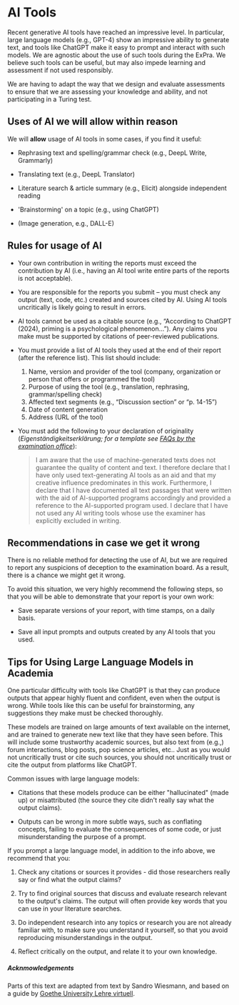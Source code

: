 # AI Tools

Recent generative AI tools have reached an impressive level. In particular, large language models (e.g., GPT-4) show an impressive ability to generate text, and tools like ChatGPT make it easy to prompt and interact with such models. We are agnostic about the use of such tools during the ExPra. We believe such tools can be useful, but may also impede learning and assessment if not used responsibly.

We are having to adapt the way that we design and evaluate assessments to ensure that we are assessing your knowledge and ability, and not participating in a Turing test.

## Uses of AI we will allow within reason

We will **allow** usage of AI tools in some cases, if you find it useful:

* Rephrasing text and spelling/grammar check (e.g., DeepL Write, Grammarly)

* Translating text (e.g., DeepL Translator)

* Literature search & article summary (e.g., Elicit) alongside independent reading

* 'Brainstorming' on a topic (e.g., using ChatGPT)

* (Image generation, e.g., DALL-E)

## Rules for usage of AI

* Your own contribution in writing the reports must exceed the contribution by AI (i.e., having an AI tool write entire parts of the reports is not acceptable).

* You are responsible for the reports you submit – you must check any output (text, code, etc.) created and sources cited by AI. Using AI tools uncritically is likely going to result in errors.

* AI tools cannot be used as a citable source (e.g., “According to ChatGPT (2024), priming is a psychological phenomenon…”). Any claims you make must be supported by citations of peer-reviewed publications.

* You must provide a list of AI tools they used at the end of their report (after the reference list). This list should include:
    1. Name, version and provider of the tool (company, organization or person that offers or programmed the tool)
    2. Purpose of using the tool (e.g., translation, rephrasing, grammar/spelling check)
    3. Affected text segments (e.g., “Discussion section” or “p. 14-15”)
    4. Date of content generation
    5. Address (URL of the tool)

* You must add the following to your declaration of originality (*Eigenständigkeitserklärung; for a template see [FAQs by the examination office](https://www.psychologie.uni-frankfurt.de/126118252/BSc_MSc_FAQ_Okt_2022.pdf)*):
    > I am aware that the use of machine-generated texts does not guarantee the quality of content and text. I therefore declare that I have only used text-generating AI tools as an aid and that my creative influence predominates in this work. Furthermore, I declare that I have documented all text passages that were written with the aid of AI-supported programs accordingly and provided a reference to the AI-supported program used. I declare that I have not used any AI writing tools whose use the examiner has explicitly excluded in writing.

## Recommendations in case we get it wrong

There is no reliable method for detecting the use of AI, but we are required to report any suspicions of deception to the examination board. As a result, there is a chance we might get it wrong.

To avoid this situation, we very highly recommend the following steps, so that you will be able to demonstrate that your report is your own work:

* Save separate versions of your report, with time stamps, on a daily basis.

* Save all input prompts and outputs created by any AI tools that you used.

## Tips for Using Large Language Models in Academia

One particular difficulty with tools like ChatGPT is that they can produce outputs that appear highly fluent and confident, even when the output is wrong. While tools like this can be useful for brainstorming, any suggestions they make must be checked thoroughly.

These models are trained on large amounts of text available on the internet, and are trained to generate new text like that they have seen before. This will include some trustworthy academic sources, but also text from (e.g.,) forum interactions, blog posts, pop science articles, etc.. Just as you would not uncritically trust or cite such sources, you should not uncritically trust or cite the output from platforms like ChatGPT.

Common issues with large language models:

* Citations that these models produce can be either "hallucinated" (made up) or misattributed (the source they cite didn't really say what the output claims).

* Outputs can be wrong in more subtle ways, such as conflating concepts, failing to evaluate the consequences of some code, or just misunderstanding the purpose of a prompt.

If you prompt a large language model, in addition to the info above, we recommend that you:

1. Check any citations or sources it provides - did those researchers really say or find what the output claims?

2. Try to find original sources that discuss and evaluate research relevant to the output's claims. The output will often provide key words that you can use in your literature searches.

3. Do independent research into any topics or research you are not already familiar with, to make sure you understand it yourself, so that you avoid reproducing misunderstandings in the output.

4. Reflect critically on the output, and relate it to your own knowledge.

##### Acknmowledgements

Parts of this text are adapted from text by Sandro Wiesmann, and based on a guide by [Goethe University Lehre virtuell](https://lehre-virtuell.uni-frankfurt.de/knowhow/einsatz-von-generativer-ki-in-der-lehre-handlungsempfehlungen-fur-lehrende/#hinweise-zum-umgang-mit-verdachtsfaellen-zum-unzulaessigen-einsatz-von-ki-tools-in-schriftlichen-arbeiten).
